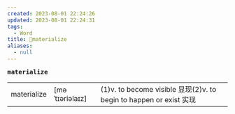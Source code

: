 ```yaml
---
created: 2023-08-01 22:24:26
updated: 2023-08-01 22:24:31
tags:
  - Word
title: 📖materialize
aliases:
  - null
---
```


<pre><strong>materialize</strong></pre>
|   |   |   |
|---|---|---|
|materialize|[məˈtɪəriəlaɪz]|(1)v. to become visible 显现(2)v. to begin to happen or exist 实现|